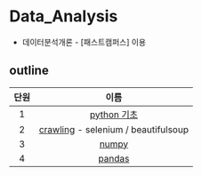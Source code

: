 # Data_Analysis
* 데이터분석개론 - [패스트캠퍼스] 이용

## outline
| 단원 | 이름 | 
|:---:|:---:|
| 1 | [python 기초](https://github.com/MoonEeSun/Data_Analysis/tree/main/01_python)  |
| 2 | [crawling](https://github.com/MoonEeSun/Data_Analysis/tree/main/02_crawling) - selenium / beautifulsoup  |
| 3 | [numpy](https://github.com/MoonEeSun/Data_Analysis/tree/main/03_numpy)  |
| 4 | [pandas](https://github.com/MoonEeSun/Data_Analysis/tree/main/04_Pandas)  |
